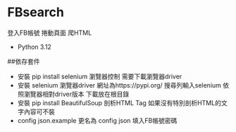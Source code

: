 # FBsearch
登入FB帳號 捲動頁面 爬HTML
- Python 3.12

##依存套件
- 安裝 pip install selenium 瀏覽器控制 需要下載瀏覽器driver
- 安裝 selenium 瀏覽器driver 網址為https://pypi.org/ 搜尋列輸入selenium 依照瀏覽器相對driver版本 下載放在根目錄
- 安裝 pip install BeautifulSoup 剖析HTML Tag 如果沒有特別剖析HTML的文字內容可不裝
- config json.example 更名為 config json 填入FB帳號密碼